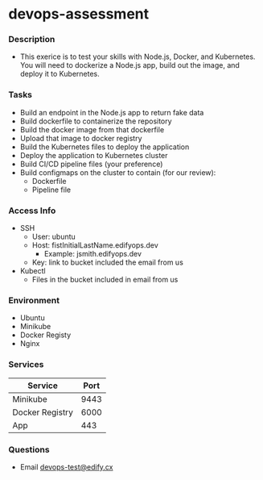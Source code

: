 # devops-assessment

### Description
* This exerice is to test your skills with Node.js, Docker, and Kubernetes. You will need to dockerize a Node.js app, build out the image, and deploy it to Kubernetes. 

### Tasks
* Build an endpoint in the Node.js app to return fake data
* Build dockerfile to containerize the repository
* Build the docker image from that dockerfile
* Upload that image to docker registry
* Build the Kubernetes files to deploy the application
* Deploy the application to Kubernetes cluster
* Build CI/CD pipeline files (your preference)
* Build configmaps on the cluster to contain (for our review):
    * Dockerfile
    * Pipeline file

### Access Info
* SSH
    * User: ubuntu
    * Host: fistInitialLastName.edifyops.dev
        * Example: jsmith.edifyops.dev
    * Key: link to bucket included the email from us
* Kubectl
    * Files in the bucket included in email from us

### Environment
* Ubuntu
* Minikube
* Docker Registy
* Nginx


### Services
| Service | Port |
| ------ | ------ |
| Minikube | 9443 |
| Docker Registry | 6000 |
| App | 443 |

### Questions
* Email devops-test@edify.cx